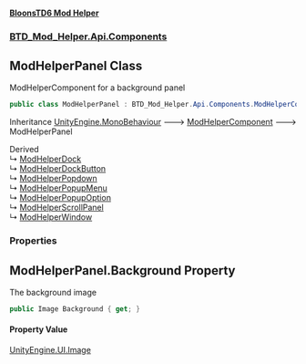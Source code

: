 #### [BloonsTD6 Mod Helper](README.md 'README')
### [BTD_Mod_Helper.Api.Components](README.md#BTD_Mod_Helper.Api.Components 'BTD_Mod_Helper.Api.Components')

## ModHelperPanel Class

ModHelperComponent for a background panel

```csharp
public class ModHelperPanel : BTD_Mod_Helper.Api.Components.ModHelperComponent
```

Inheritance [UnityEngine.MonoBehaviour](https://docs.microsoft.com/en-us/dotnet/api/UnityEngine.MonoBehaviour 'UnityEngine.MonoBehaviour') &#129106; [ModHelperComponent](BTD_Mod_Helper.Api.Components.ModHelperComponent.md 'BTD_Mod_Helper.Api.Components.ModHelperComponent') &#129106; ModHelperPanel

Derived  
&#8627; [ModHelperDock](BTD_Mod_Helper.Api.Components.ModHelperDock.md 'BTD_Mod_Helper.Api.Components.ModHelperDock')  
&#8627; [ModHelperDockButton](BTD_Mod_Helper.Api.Components.ModHelperDockButton.md 'BTD_Mod_Helper.Api.Components.ModHelperDockButton')  
&#8627; [ModHelperPopdown](BTD_Mod_Helper.Api.Components.ModHelperPopdown.md 'BTD_Mod_Helper.Api.Components.ModHelperPopdown')  
&#8627; [ModHelperPopupMenu](BTD_Mod_Helper.Api.Components.ModHelperPopupMenu.md 'BTD_Mod_Helper.Api.Components.ModHelperPopupMenu')  
&#8627; [ModHelperPopupOption](BTD_Mod_Helper.Api.Components.ModHelperPopupOption.md 'BTD_Mod_Helper.Api.Components.ModHelperPopupOption')  
&#8627; [ModHelperScrollPanel](BTD_Mod_Helper.Api.Components.ModHelperScrollPanel.md 'BTD_Mod_Helper.Api.Components.ModHelperScrollPanel')  
&#8627; [ModHelperWindow](BTD_Mod_Helper.Api.Components.ModHelperWindow.md 'BTD_Mod_Helper.Api.Components.ModHelperWindow')
### Properties

<a name='BTD_Mod_Helper.Api.Components.ModHelperPanel.Background'></a>

## ModHelperPanel.Background Property

The background image

```csharp
public Image Background { get; }
```

#### Property Value
[UnityEngine.UI.Image](https://docs.microsoft.com/en-us/dotnet/api/UnityEngine.UI.Image 'UnityEngine.UI.Image')
